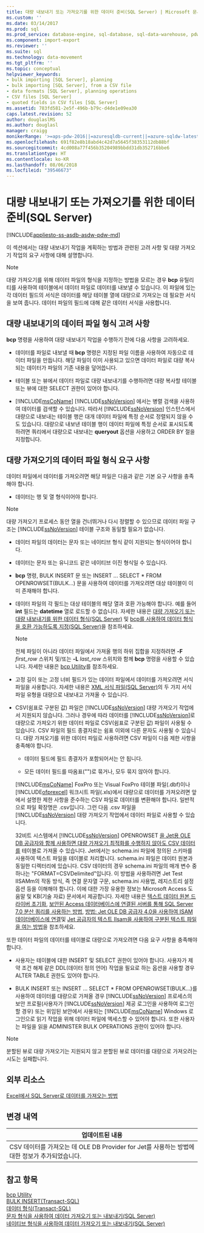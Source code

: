 ```yaml
---
title: 대량 내보내기 또는 가져오기를 위한 데이터 준비(SQL Server) | Microsoft 문서
ms.custom: ''
ms.date: 03/14/2017
ms.prod: sql
ms.prod_service: database-engine, sql-database, sql-data-warehouse, pdw
ms.component: import-export
ms.reviewer: ''
ms.suite: sql
ms.technology: data-movement
ms.tgt_pltfrm: ''
ms.topic: conceptual
helpviewer_keywords:
- bulk importing [SQL Server], planning
- bulk importing [SQL Server], from a CSV file
- data formats [SQL Server], planning operations
- CSV files [SQL Server]
- quoted fields in CSV files [SQL Server]
ms.assetid: 783fd581-2e5f-496b-b79c-d4de1e09ea30
caps.latest.revision: 52
author: douglaslMS
ms.author: douglasl
manager: craigg
monikerRange: '>=aps-pdw-2016||=azuresqldb-current||=azure-sqldw-latest||>=sql-server-2016||=sqlallproducts-allversions||>=sql-server-linux-2017'
ms.openlocfilehash: 691f82e8b18abd4c42d7a5645f38353112db88bf
ms.sourcegitcommit: 4cd008a77f456b35204989bbdd31db352716bbe6
ms.translationtype: HT
ms.contentlocale: ko-KR
ms.lasthandoff: 08/06/2018
ms.locfileid: "39546673"
---
```

# <a name="prepare-data-for-bulk-export-or-import-sql-server"></a>대량 내보내기 또는 가져오기를 위한 데이터 준비(SQL Server)
[!INCLUDE[appliesto-ss-asdb-asdw-pdw-md](../../includes/appliesto-ss-asdb-asdw-pdw-md.md)]

  이 섹션에서는 대량 내보내기 작업을 계획하는 방법과 관련된 고려 사항 및 대량 가져오기 작업의 요구 사항에 대해 설명합니다.  
  
> [!NOTE]  
>  대량 가져오기를 위해 데이터 파일의 형식을 지정하는 방법을 모르는 경우 **bcp** 유틸리티를 사용하여 테이블에서 데이터 파일로 데이터를 내보낼 수 있습니다. 이 파일에 있는 각 데이터 필드의 서식은 데이터를 해당 테이블 열에 대량으로 가져오는 데 필요한 서식을 보여 줍니다. 데이터 파일의 필드에 대해 같은 데이터 서식을 사용합니다.  
  
## <a name="data-file-format-considerations-for-bulk-export"></a>대량 내보내기의 데이터 파일 형식 고려 사항  
 **bcp** 명령을 사용하여 대량 내보내기 작업을 수행하기 전에 다음 사항을 고려하세요.  
  
-   데이터를 파일로 내보낼 때 **bcp** 명령은 지정된 파일 이름을 사용하여 자동으로 데이터 파일을 만듭니다. 해당 파일이 이미 사용되고 있으면 데이터 파일로 대량 복사되는 데이터가 파일의 기존 내용을 덮어씁니다.  
  
-   테이블 또는 뷰에서 데이터 파일로 대량 내보내기를 수행하려면 대량 복사할 테이블 또는 뷰에 대한 SELECT 권한이 있어야 합니다.  
  
-   [!INCLUDE[msCoName](../../includes/msconame-md.md)] [!INCLUDE[ssNoVersion](../../includes/ssnoversion-md.md)] 에서는 병렬 검색을 사용하여 데이터를 검색할 수 있습니다. 따라서 [!INCLUDE[ssNoVersion](../../includes/ssnoversion-md.md)] 인스턴스에서 대량으로 내보내는 테이블 행은 대개 데이터 파일에 특정 순서로 정렬되지 않을 수도 있습니다. 대량으로 내보낸 테이블 행이 데이터 파일에 특정 순서로 표시되도록 하려면 쿼리에서 대량으로 내보내는 **queryout** 옵션을 사용하고 ORDER BY 절을 지정합니다.  
  
## <a name="data-file-format-requirements-for-bulk-import"></a>대량 가져오기의 데이터 파일 형식 요구 사항  
 데이터 파일에서 데이터를 가져오려면 해당 파일은 다음과 같은 기본 요구 사항을 충족해야 합니다.  
  
-   데이터는 행 및 열 형식이어야 합니다.  
  
> [!NOTE]  
>  대량 가져오기 프로세스 동안 열을 건너뛰거나 다시 정렬할 수 있으므로 데이터 파일 구조는 [!INCLUDE[ssNoVersion](../../includes/ssnoversion-md.md)] 테이블 구조와 동일할 필요가 없습니다.  
  
-   데이터 파일의 데이터는 문자 또는 네이티브 형식 같이 지원되는 형식이어야 합니다.  
  
-   데이터는 문자 또는 유니코드 같은 네이티브 이진 형식일 수 있습니다.  
  
-   **bcp** 명령, BULK INSERT 문 또는 INSERT ... SELECT * FROM OPENROWSET(BULK...) 문을 사용하여 데이터를 가져오려면 대상 테이블이 이미 존재해야 합니다.  
  
-   데이터 파일의 각 필드는 대상 테이블의 해당 열과 호환 가능해야 합니다. 예를 들어 **int** 필드는 **datetime** 열로 로드할 수 없습니다. 자세한 내용은 [대량 가져오기 또는 대량 내보내기를 위한 데이터 형식&#40;SQL Server&#41;](../../relational-databases/import-export/data-formats-for-bulk-import-or-bulk-export-sql-server.md) 및 [bcp를 사용하여 데이터 형식을 호환 가능하도록 지정&#40;SQL Server&#41;](../../relational-databases/import-export/specify-data-formats-for-compatibility-when-using-bcp-sql-server.md)을 참조하세요.  
  
    > [!NOTE]  
    >  전체 파일이 아니라 데이터 파일에서 가져올 행의 하위 집합을 지정하려면 **-F** *first_row* 스위치 및/또는 **-L** *last_row* 스위치와 함께 **bcp** 명령을 사용할 수 있습니다. 자세한 내용은 [bcp Utility](../../tools/bcp-utility.md)를 참조하세요.  
  
-   고정 길이 또는 고정 너비 필드가 있는 데이터 파일에서 데이터를 가져오려면 서식 파일을 사용합니다. 자세한 내용은 [XML 서식 파일&#40;SQL Server&#41;](../../relational-databases/import-export/xml-format-files-sql-server.md)의 두 가지 서식 파일 유형을 대량으로 내보내고 가져올 수 있습니다.  
  
-   CSV(쉼표로 구분된 값) 파일은 [!INCLUDE[ssNoVersion](../../includes/ssnoversion-md.md)] 대량 가져오기 작업에서 지원되지 않습니다. 그러나 경우에 따라 데이터를 [!INCLUDE[ssNoVersion](../../includes/ssnoversion-md.md)]로 대량으로 가져오기 위한 데이터 파일로 CSV(쉼표로 구분된 값) 파일이 사용될 수 있습니다. CSV 파일의 필드 종결자로는 쉼표 이외에 다른 문자도 사용될 수 있습니다. 대량 가져오기를 위한 데이터 파일로 사용하려면 CSV 파일이 다음 제한 사항을 충족해야 합니다.  
  
    -   데이터 필드에 필드 종결자가 포함되어서는 안 됩니다.  
  
    -   모든 데이터 필드를 따옴표("")로 묶거나, 모두 묶지 않아야 합니다.  
  
     [!INCLUDE[msCoName](../../includes/msconame-md.md)] FoxPro 또는 Visual FoxPro 테이블 파일(.dbf)이나 [!INCLUDE[ofprexcel](../../includes/ofprexcel-md.md)] 워크시트 파일(.xls)에서 대량으로 데이터를 가져오려면 앞에서 설명한 제한 사항을 준수하는 CSV 파일로 데이터를 변환해야 합니다. 일반적으로 파일 확장명은 .csv입니다. 그런 다음 .csv 파일을 [!INCLUDE[ssNoVersion](../../includes/ssnoversion-md.md)] 대량 가져오기 작업에서 데이터 파일로 사용할 수 있습니다.  
  
     32비트 시스템에서 [!INCLUDE[ssNoVersion](../../includes/ssnoversion-md.md)] OPENROWSET [을 Jet용 OLE DB 공급자와 함께 사용하면 대량 가져오기 최적화를 수행하지 않아도 CSV 데이터를](../../t-sql/functions/openrowset-transact-sql.md) 테이블로 가져올 수 있습니다. Jet에서는 schema.ini 파일에 정의된 스키마를 사용하여 텍스트 파일을 테이블로 처리합니다. schema.ini 파일은 데이터 원본과 동일한 디렉터리에 있습니다.  CSV 데이터의 경우 schema.ini 파일의 매개 변수 중 하나는 "FORMAT=CSVDelimited"입니다. 이 방법을 사용하려면 Jet Test IISAMm의 작동 방식, 즉 연결 문자열 구문, schema.ini 사용법, 레지스트리 설정 옵션 등을 이해해야 합니다.  이에 대한 가장 유용한 정보는 Microsoft Access 도움말 및 KB(기술 자료) 문서에서 제공합니다. 자세한 내용은 [텍스트 데이터 원본 드라이버 초기화](https://msdn.microsoft.com/library/office/ff834391.aspx), [보안된 Access 데이터베이스에 연결된 서버를 통해 SQL Server 7.0 분산 쿼리를 사용하는 방법](http://go.microsoft.com/fwlink/?LinkId=128504), [방법: Jet OLE DB 공급자 4.0을 사용하여 ISAM 데이터베이스에 연결](http://go.microsoft.com/fwlink/?LinkId=128505)및 [Jet 공급자의 텍스트 IIsam을 사용하여 구분된 텍스트 파일을 여는 방법](http://go.microsoft.com/fwlink/?LinkId=128501)을 참조하세요.  
  
 또한 데이터 파일의 데이터를 테이블로 대량으로 가져오려면 다음 요구 사항을 충족해야 합니다.  
  
-   사용자는 테이블에 대한 INSERT 및 SELECT 권한이 있어야 합니다. 사용자가 제약 조건 해제 같은 DDL(데이터 정의 언어) 작업을 필요로 하는 옵션을 사용할 경우 ALTER TABLE 권한도 있어야 합니다.  
  
-   BULK INSERT 또는 INSERT ... SELECT * FROM OPENROWSET(BULK...)를 사용하여 데이터를 대량으로 가져올 경우 [!INCLUDE[ssNoVersion](../../includes/ssnoversion-md.md)] 프로세스의 보안 프로필(사용자가 [!INCLUDE[ssNoVersion](../../includes/ssnoversion-md.md)] 제공 로그인을 사용하여 로그인할 경우) 또는 위임된 보안에서 사용되는 [!INCLUDE[msCoName](../../includes/msconame-md.md)] Windows 로그인으로 읽기 작업을 위해 데이터 파일에 액세스할 수 있어야 합니다. 또한 사용자는 파일을 읽을 ADMINISTER BULK OPERATIONS 권한이 있어야 합니다.  
  
> [!NOTE]  
>  분할된 뷰로 대량 가져오기는 지원되지 않고 분할된 뷰로 데이터를 대량으로 가져오려는 시도는 실패합니다.  
  
## <a name="external-resources"></a>외부 리소스  
 [Excel에서 SQL Server로 데이터를 가져오는 방법](http://support.microsoft.com/kb/321686)  
  
## <a name="change-history"></a>변경 내역  
  
|업데이트된 내용|  
|---------------------|  
|CSV 데이터를 가져오는 데 OLE DB Provider for Jet를 사용하는 방법에 대한 정보가 추가되었습니다.|  
  
## <a name="see-also"></a>참고 항목  
 [bcp Utility](../../tools/bcp-utility.md)   
 [BULK INSERT&#40;Transact-SQL&#41;](../../t-sql/statements/bulk-insert-transact-sql.md)   
 [데이터 형식&#40;Transact-SQL&#41;](../../t-sql/data-types/data-types-transact-sql.md)   
 [문자 형식을 사용하여 데이터 가져오기 또는 내보내기&#40;SQL Server&#41;](../../relational-databases/import-export/use-character-format-to-import-or-export-data-sql-server.md)   
 [네이티브 형식을 사용하여 데이터 가져오기 또는 내보내기&#40;SQL Server&#41;](../../relational-databases/import-export/use-native-format-to-import-or-export-data-sql-server.md)  
  
  
